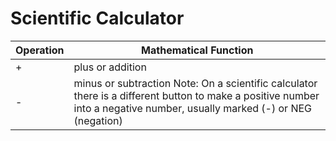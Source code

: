 # Scientific Calculator
 
Operation  | Mathematical Function
---------- | -------------
+          | plus or addition
-          | minus or subtraction Note: On a scientific calculator there is a                different button to make a positive number into a negative number,              usually marked (-) or NEG (negation)
